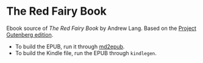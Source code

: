 # The Red Fairy Book

Ebook source of _The Red Fairy Book_ by Andrew Lang. Based on the [Project Gutenberg edition](http://gutenberg.org/ebooks/540).

- To build the EPUB, run it through [md2epub](http://bencrowder.net/coding/md2epub/).
- To build the Kindle file, run the EPUB through `kindlegen`.
